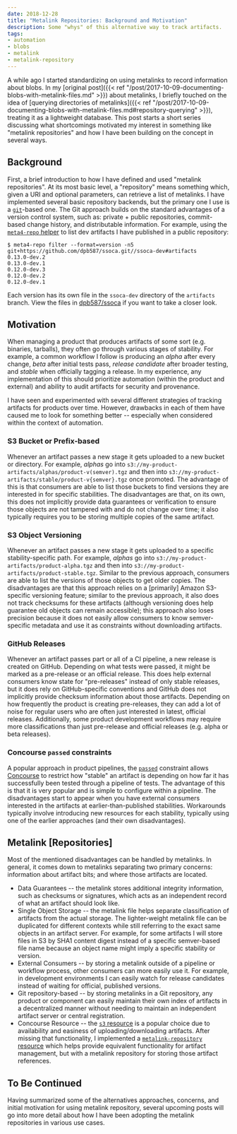 ```yaml
---
date: 2018-12-28
title: "Metalink Repositories: Background and Motivation"
description: Some "whys" of this alternative way to track artifacts.
tags:
- automation
- blobs
- metalink
- metalink-repository
---
```


A while ago I started standardizing on using metalinks to record information about blobs. In my [original post]({{< ref "/post/2017-10-09-documenting-blobs-with-metalink-files.md" >}}) about metalinks, I briefly touched on the idea of [querying directories of metalinks]({{< ref "/post/2017-10-09-documenting-blobs-with-metalink-files.md#repository-querying" >}}), treating it as a lightweight database. This post starts a short series discussing what shortcomings motivated my interest in something like "metalink repositories" and how I have been building on the concept in several ways.

<!--more-->


## Background

First, a brief introduction to how I have defined and used "metalink repositories". At its most basic level, a "repository" means something which, given a URI and optional parameters, can retrieve a list of metalinks. I have implemented several basic repository backends, but the primary one I use is a [`git`](https://git-scm.com)-based one. The Git approach builds on the standard advantages of a version control system, such as: private + public repositories, commit-based change history, and distributable information. For example, using the [`meta4-repo` helper](https://github.com/dpb587/metalink/releases) to list dev artifacts I have published in a public repository:

```console
$ meta4-repo filter --format=version -n5 git+https://github.com/dpb587/ssoca.git//ssoca-dev#artifacts
0.13.0-dev.2
0.13.0-dev.1
0.12.0-dev.3
0.12.0-dev.2
0.12.0-dev.1
```

Each version has its own file in the `ssoca-dev` directory of the `artifacts` branch. View the files in [dpb587/ssoca](https://github.com/dpb587/ssoca/tree/artifacts/ssoca-dev) if you want to take a closer look.


## Motivation

When managing a product that produces artifacts of some sort (e.g. binaries, tarballs), they often go through various stages of stability. For example, a common workflow I follow is producing an *alpha* after every change, *beta* after initial tests pass, *release candidate* after broader testing, and *stable* when officially tagging a release. In my experience, any implementation of this should prioritize automation (within the product and external) and ability to audit artifacts for security and provenance.

I have seen and experimented with several different strategies of tracking artifacts for products over time. However, drawbacks in each of them have caused me to look for something better -- especially when considered within the context of automation.


### S3 Bucket or Prefix-based

Whenever an artifact passes a new stage it gets uploaded to a new bucket or directory. For example, *alphas* go into `s3://my-product-artifacts/alphas/product-v(semver).tgz` and then into `s3://my-product-artifacts/stable/product-v{semver}.tgz` once promoted. The advantage of this is that consumers are able to list those buckets to find versions they are interested in for specific stabilities. The disadvantages are that, on its own, this does not implicitly provide data guarantees or verification to ensure those objects are not tampered with and do not change over time; it also typically requires you to be storing multiple copies of the same artifact.


### S3 Object Versioning

Whenever an artifact passes a new stage it gets uploaded to a specific stability-specific path. For example, *alphas* go into `s3://my-product-artifacts/product-alpha.tgz` and then into `s3://my-product-artifacts/product-stable.tgz`. Similar to the previous approach, consumers are able to list the versions of those objects to get older copies. The disadvantages are that this approach relies on a [primarily] Amazon S3-specific versioning feature; similar to the previous approach, it also does not track checksums for these artifacts (although versioning does help guarantee old objects can remain accessible); this approach also loses precision because it does not easily allow consumers to know semver-specific metadata and use it as constraints without downloading artifacts.


### GitHub Releases

Whenever an artifact passes part or all of a CI pipeline, a new release is created on GitHub. Depending on what tests were passed, it might be marked as a pre-release or an official release. This does help external consumers know state for "pre-releases" instead of only stable releases, but it does rely on GitHub-specific conventions and GitHub does not implicitly provide checksum information about those artifacts. Depending on how frequently the product is creating pre-releases, they can add a lot of noise for regular users who are often just interested in latest, official releases. Additionally, some product development workflows may require more classifications than just pre-release and official releases (e.g. alpha or beta releases).


### Concourse `passed` constraints

A popular approach in product pipelines, the [`passed`](https://concourse-ci.org/get-step.html#get-step-passed) constraint allows [Concourse](https://concourse-ci.org) to restrict how "stable" an artifact is depending on how far it has successfully been tested through a pipeline of tests. The advantage of this is that it is very popular and is simple to configure within a pipeline. The disadvantages start to appear when you have external consumers interested in the artifacts at earlier-than-published stabilities. Workarounds typically involve introducing new resources for each stability, typically using one of the earlier approaches (and their own disadvantages).


## Metalink [Repositories]

Most of the mentioned disadvantages can be handled by metalinks. In general, it comes down to metalinks separating two primary concerns: information about artifact bits; and where those artifacts are located.

 * Data Guarantees -- the metalink stores additional integrity information, such as checksums or signatures, which acts as an independent record of what an artifact should look like.
 * Single Object Storage -- the metalink file helps separate classification of artifacts from the actual storage. The lighter-weight metalink file can be duplicated for different contexts while still referring to the exact same objects in an artifact server. For example, for some artifacts I will store files in S3 by SHA1 content digest instead of a specific semver-based file name because an object name might imply a specific stability or version.
 * External Consumers -- by storing a metalink outside of a pipeline or workflow process, other consumers can more easily use it. For example, in development environments I can easily watch for release candidates instead of waiting for official, published versions.
 * Git repository-based -- by storing metalinks in a Git repository, any product or component can easily maintain their own index of artifacts in a decentralized manner without needing to maintain an independent artifact server or central registration.
 * Concourse Resource -- the [`s3` resource](https://github.com/concourse/s3-resource) is a popular choice due to availability and easiness of uploading/downloading artifacts. After missing that functionality, I implemented a [`metalink-repository` resource](https://github.com/dpb587/metalink-repository-resource) which helps provide equivalent functionality for artifact management, but with a metalink repository for storing those artifact references.


## To Be Continued

Having summarized some of the alternatives approaches, concerns, and initial motivation for using metalink repository, several upcoming posts will go into more detail about how I have been adopting the metalink repositories in various use cases.
